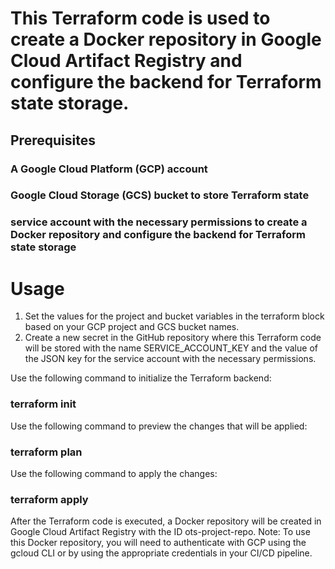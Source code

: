 # This Terraform code is used to create a Docker repository in Google Cloud Artifact Registry and configure the backend for Terraform state storage.

## Prerequisites
### A Google Cloud Platform (GCP) account
### Google Cloud Storage (GCS) bucket to store Terraform state
###  service account with the necessary permissions to create a Docker repository and configure the backend for Terraform state storage

# Usage

1) Set the values for the project and bucket variables in the terraform block based on your GCP project and GCS bucket names.
2) Create a new secret in the GitHub repository where this Terraform code will be stored with the name SERVICE_ACCOUNT_KEY and the value of the JSON key for the service account with the necessary permissions.

Use the following command to initialize the Terraform backend:

### terraform init

Use the following command to preview the changes that will be applied:

### terraform plan

Use the following command to apply the changes:

### terraform apply

After the Terraform code is executed, a Docker repository will be created in Google Cloud Artifact Registry with the ID ots-project-repo.
Note: To use this Docker repository, you will need to authenticate with GCP using the gcloud CLI or by using the appropriate credentials in your CI/CD pipeline.
